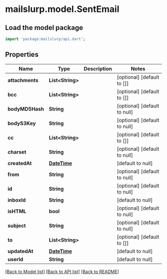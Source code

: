 # mailslurp.model.SentEmail

## Load the model package
```dart
import 'package:mailslurp/api.dart';
```

## Properties
Name | Type | Description | Notes
------------ | ------------- | ------------- | -------------
**attachments** | **List&lt;String&gt;** |  | [optional] [default to []]
**bcc** | **List&lt;String&gt;** |  | [optional] [default to []]
**bodyMD5Hash** | **String** |  | [optional] [default to null]
**bodyS3Key** | **String** |  | [optional] [default to null]
**cc** | **List&lt;String&gt;** |  | [optional] [default to []]
**charset** | **String** |  | [optional] [default to null]
**createdAt** | [**DateTime**](DateTime.md) |  | [default to null]
**from** | **String** |  | [optional] [default to null]
**id** | **String** |  | [optional] [default to null]
**inboxId** | **String** |  | [default to null]
**isHTML** | **bool** |  | [optional] [default to null]
**subject** | **String** |  | [optional] [default to null]
**to** | **List&lt;String&gt;** |  | [optional] [default to []]
**updatedAt** | [**DateTime**](DateTime.md) |  | [default to null]
**userId** | **String** |  | [default to null]

[[Back to Model list]](../README.md#documentation-for-models) [[Back to API list]](../README.md#documentation-for-api-endpoints) [[Back to README]](../README.md)


